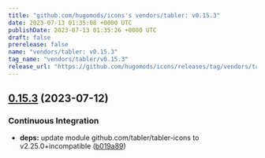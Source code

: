 ```yaml
---
title: "github.com/hugomods/icons's vendors/tabler: v0.15.3"
date: 2023-07-13 01:35:08 +0000 UTC
publishDate: 2023-07-13 01:35:26 +0000 UTC
draft: false
prerelease: false
name: "vendors/tabler: v0.15.3"
tag_name: "vendors/tabler/v0.15.3"
release_url: "https://github.com/hugomods/icons/releases/tag/vendors/tabler/v0.15.3"
---
```


## [0.15.3](https://github.com/hugomods/icons/compare/vendors/tabler/v0.15.2...vendors/tabler/v0.15.3) (2023-07-12)


### Continuous Integration

* **deps:** update module github.com/tabler/tabler-icons to v2.25.0+incompatible ([b019a89](https://github.com/hugomods/icons/commit/b019a89322499fa599453376aed1af459ba0c939))
